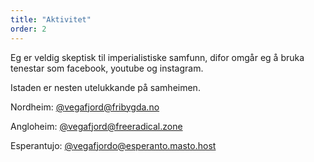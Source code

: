 ```yaml
---
title: "Aktivitet"
order: 2
---
```

Eg er veldig skeptisk til imperialistiske samfunn, difor omgår eg å bruka tenestar som facebook, youtube og instagram. 

Istaden er nesten utelukkande på samheimen. 

Nordheim: [@vegafjord@fribygda.no](https://fribygda.no/@vegafjord)

Angloheim: [@vegafjord@freeradical.zone](https://freeradical.zone/@vegafjord)

Esperantujo: [@vegafjordo@esperanto.masto.host](https://esperanto.masto.host/@vegafjordo) 